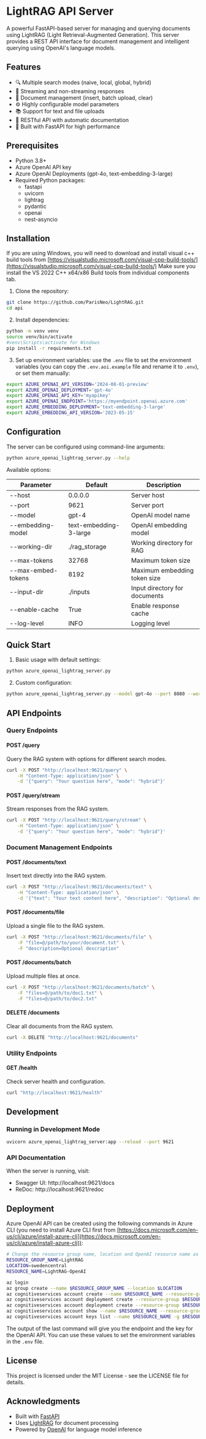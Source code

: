
# LightRAG API Server

A powerful FastAPI-based server for managing and querying documents using LightRAG (Light Retrieval-Augmented Generation). This server provides a REST API interface for document management and intelligent querying using OpenAI's language models.

## Features

- 🔍 Multiple search modes (naive, local, global, hybrid)
- 📡 Streaming and non-streaming responses
- 📝 Document management (insert, batch upload, clear)
- ⚙️ Highly configurable model parameters
- 📚 Support for text and file uploads
- 🔧 RESTful API with automatic documentation
- 🚀 Built with FastAPI for high performance

## Prerequisites

- Python 3.8+
- Azure OpenAI API key
- Azure OpenAI Deployments (gpt-4o, text-embedding-3-large)
- Required Python packages:
  - fastapi
  - uvicorn
  - lightrag
  - pydantic
  - openai
  - nest-asyncio

## Installation
If you are using Windows, you will need to download and install visual c++ build tools from [https://visualstudio.microsoft.com/visual-cpp-build-tools/](https://visualstudio.microsoft.com/visual-cpp-build-tools/)
Make sure you install the VS 2022 C++ x64/x86 Build tools from individual components tab.

1. Clone the repository:
```bash
git clone https://github.com/ParisNeo/LightRAG.git
cd api
```

2. Install dependencies:
```bash
python -m venv venv
source venv/bin/activate
#venv\Scripts\activate for Windows
pip install -r requirements.txt
```

3. Set up environment variables:
   use the `.env` file to set the environment variables (you can copy the `.env.aoi.example` file and rename it to `.env`),
   or set them manually:
```bash
export AZURE_OPENAI_API_VERSION='2024-08-01-preview'
export AZURE_OPENAI_DEPLOYMENT='gpt-4o'
export AZURE_OPENAI_API_KEY='myapikey'
export AZURE_OPENAI_ENDPOINT='https://myendpoint.openai.azure.com'
export AZURE_EMBEDDING_DEPLOYMENT='text-embedding-3-large'
export AZURE_EMBEDDING_API_VERSION='2023-05-15'
```

## Configuration

The server can be configured using command-line arguments:

```bash
python azure_openai_lightrag_server.py --help
```

Available options:

| Parameter | Default | Description |
|-----------|---------|-------------|
| --host | 0.0.0.0 | Server host |
| --port | 9621 | Server port |
| --model | gpt-4 | OpenAI model name |
| --embedding-model | text-embedding-3-large | OpenAI embedding model |
| --working-dir | ./rag_storage | Working directory for RAG |
| --max-tokens | 32768 | Maximum token size |
| --max-embed-tokens | 8192 | Maximum embedding token size |
| --input-dir | ./inputs | Input directory for documents |
| --enable-cache | True | Enable response cache |
| --log-level | INFO | Logging level |

## Quick Start

1. Basic usage with default settings:
```bash
python azure_openai_lightrag_server.py
```

2. Custom configuration:
```bash
python azure_openai_lightrag_server.py --model gpt-4o --port 8080 --working-dir ./custom_rag
```

## API Endpoints

### Query Endpoints

#### POST /query
Query the RAG system with options for different search modes.

```bash
curl -X POST "http://localhost:9621/query" \
    -H "Content-Type: application/json" \
    -d '{"query": "Your question here", "mode": "hybrid"}'
```

#### POST /query/stream
Stream responses from the RAG system.

```bash
curl -X POST "http://localhost:9621/query/stream" \
    -H "Content-Type: application/json" \
    -d '{"query": "Your question here", "mode": "hybrid"}'
```

### Document Management Endpoints

#### POST /documents/text
Insert text directly into the RAG system.

```bash
curl -X POST "http://localhost:9621/documents/text" \
    -H "Content-Type: application/json" \
    -d '{"text": "Your text content here", "description": "Optional description"}'
```

#### POST /documents/file
Upload a single file to the RAG system.

```bash
curl -X POST "http://localhost:9621/documents/file" \
    -F "file=@/path/to/your/document.txt" \
    -F "description=Optional description"
```

#### POST /documents/batch
Upload multiple files at once.

```bash
curl -X POST "http://localhost:9621/documents/batch" \
    -F "files=@/path/to/doc1.txt" \
    -F "files=@/path/to/doc2.txt"
```

#### DELETE /documents
Clear all documents from the RAG system.

```bash
curl -X DELETE "http://localhost:9621/documents"
```

### Utility Endpoints

#### GET /health
Check server health and configuration.

```bash
curl "http://localhost:9621/health"
```

## Development

### Running in Development Mode

```bash
uvicorn azure_openai_lightrag_server:app --reload --port 9621
```

### API Documentation

When the server is running, visit:
- Swagger UI: http://localhost:9621/docs
- ReDoc: http://localhost:9621/redoc

## Deployment
Azure OpenAI API can be created using the following commands in Azure CLI (you need to install Azure CLI first from [https://docs.microsoft.com/en-us/cli/azure/install-azure-cli](https://docs.microsoft.com/en-us/cli/azure/install-azure-cli)):
```bash
# Change the resource group name, location and OpenAI resource name as needed
RESOURCE_GROUP_NAME=LightRAG
LOCATION=swedencentral
RESOURCE_NAME=LightRAG-OpenAI

az login
az group create --name $RESOURCE_GROUP_NAME --location $LOCATION
az cognitiveservices account create --name $RESOURCE_NAME --resource-group $RESOURCE_GROUP_NAME  --kind OpenAI --sku S0 --location swedencentral
az cognitiveservices account deployment create --resource-group $RESOURCE_GROUP_NAME  --model-format OpenAI --name $RESOURCE_NAME --deployment-name gpt-4o --model-name gpt-4o --model-version "2024-08-06"  --sku-capacity 100 --sku-name "Standard"
az cognitiveservices account deployment create --resource-group $RESOURCE_GROUP_NAME  --model-format OpenAI --name $RESOURCE_NAME --deployment-name text-embedding-3-large --model-name text-embedding-3-large --model-version "1"  --sku-capacity 80 --sku-name "Standard"
az cognitiveservices account show --name $RESOURCE_NAME --resource-group $RESOURCE_GROUP_NAME --query "properties.endpoint"
az cognitiveservices account keys list --name $RESOURCE_NAME -g $RESOURCE_GROUP_NAME

```
The output of the last command will give you the endpoint and the key for the OpenAI API. You can use these values to set the environment variables in the `.env` file.

## License

This project is licensed under the MIT License - see the LICENSE file for details.

## Acknowledgments

- Built with [FastAPI](https://fastapi.tiangolo.com/)
- Uses [LightRAG](https://github.com/HKUDS/LightRAG) for document processing
- Powered by [OpenAI](https://openai.com/) for language model inference
